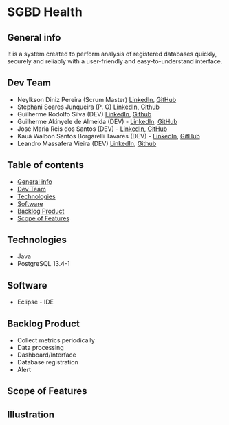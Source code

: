# SGBD Health

## General info

It is a system created to perform analysis of registered databases
quickly, securely and reliably with a user-friendly and easy-to-understand interface.

## Dev Team

- Neylkson Diniz Pereira (Scrum Master) [LinkedIn](https://www.linkedin.com/in/neylkson-diniz-a3b9396b), [GitHub](https://github.com/NeyDiniz)
- Stephani Soares Junqueira (P. O) [LinkedIn](https://www.linkedin.com/in/stephani-soares), [Github](https://github.com/stessada)
- Guilherme Rodolfo Silva (DEV) [LinkedIn](https://www.linkedin.com/in/guilherme-rodolfo-5686601a3/), [Github](https://github.com/cabeloko?tab=repositories) 
- Guilherme Akinyele de Almeida (DEV) - [LinkedIn](https://www.linkedin.com/in/guilherme-akinyele/), [GitHub](https://github.com/gui-akinyele)
- José Maria Reis dos Santos (DEV) - [LinkedIn](https://www.linkedin.com/in/jos%C3%A9-maria-reis-dos-santos-6ab656214/), [GitHub](https://github.com/Jose0588) 
- Kauã Walbon Santos Borgarelli Tavares (DEV) - [LinkedIn](https://www.linkedin.com/in/kau%C3%A3-walbon-santos-borgarelli-tavares-5bb67220a/), [GitHub](https://github.com/Borgarelli)
- Leandro Massafera Vieira (DEV) [LinkedIn](http://linkedin.com/in/leandro-massafera), [Github](https://github.com/Leandro-massafera) 

## Table of contents

* [General info](#general-info)
* [Dev Team](dev-team)
* [Technologies](#technologies)
* [Software](#software)
* [Backlog Product](#backlog-product)
* [Scope of Features](scope-of-features)

## Technologies 

- Java
- PostgreSQL 13.4-1

## Software 

- Eclipse - IDE

## Backlog Product

- Collect metrics periodically
- Data processing
- Dashboard/Interface
- Database registration
- Alert 

## Scope of Features



## Illustration 






